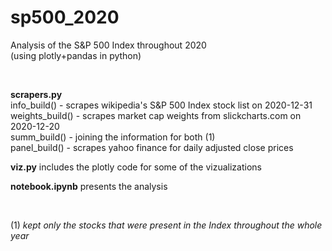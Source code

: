# sp500_2020
<p>Analysis of the S&amp;P 500 Index throughout 2020<br>
(using plotly+pandas in python)</p><br>

<p>
<b>scrapers.py</b><br>
info_build() - scrapes wikipedia's S&P 500 Index stock list on 2020-12-31<br>
weights_build() - scrapes market cap weights from slickcharts.com on 2020-12-20<br>
summ_build() - joining the information for both (1) <br>
panel_build() - scrapes yahoo finance for daily adjusted close prices
</p>
<p><b>viz.py</b> includes the plotly code for some of the vizualizations</p>
<p><b>notebook.ipynb</b> presents the analysis</p><br>

<p>(1) <i>kept only the stocks that were present in the Index throughout the whole year</i></p>